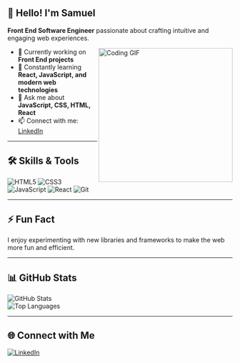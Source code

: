 ## 👋 Hello! I'm Samuel

**Front End Software Engineer** passionate about crafting intuitive and engaging web experiences.  

<img align="right" alt="Coding GIF" src="https://media.giphy.com/media/13HgwGsXF0aiGY/giphy.gif" width="300" />

- 🔭 Currently working on **Front End projects**  
- 🌱 Constantly learning **React, JavaScript, and modern web technologies**  
- 💬 Ask me about **JavaScript, CSS, HTML, React**  
- 📫 Connect with me: [LinkedIn](https://www.linkedin.com/)  

---

## 🛠 Skills & Tools
![HTML5](https://img.shields.io/badge/HTML5-E34F26?style=for-the-badge&logo=html5&logoColor=white)
![CSS3](https://img.shields.io/badge/CSS3-1572B6?style=for-the-badge&logo=css3&logoColor=white)
![JavaScript](https://img.shields.io/badge/JavaScript-F7DF1E?style=for-the-badge&logo=javascript&logoColor=black)
![React](https://img.shields.io/badge/React-61DAFB?style=for-the-badge&logo=react&logoColor=black)
![Git](https://img.shields.io/badge/Git-F05032?style=for-the-badge&logo=git&logoColor=white)

---

## ⚡ Fun Fact
I enjoy experimenting with new libraries and frameworks to make the web more fun and efficient.  

---

## 📊 GitHub Stats
![GitHub Stats](https://github-readme-stats.vercel.app/api?username=SamuelAngeles&show_icons=true&theme=radical)  
![Top Languages](https://github-readme-stats.vercel.app/api/top-langs/?username=SamuelAngeles&layout=compact&theme=radical)

---

## 🌐 Connect with Me
[![LinkedIn](https://img.shields.io/badge/LinkedIn-0077B5?style=for-the-badge&logo=linkedin&logoColor=white)](https://www.linkedin.com/)


<!--
**sangelesgu/sangelesgu** is a ✨ _special_ ✨ repository because its `README.md` (this file) appears on your GitHub profile.

Here are some ideas to get you started:

- 🔭 I’m currently working on ...
- 🌱 I’m currently learning ...
- 👯 I’m looking to collaborate on ...
- 🤔 I’m looking for help with ...
- 💬 Ask me about ...
- 📫 How to reach me: ...
- 😄 Pronouns: ...
- ⚡ Fun fact: ...
-->
